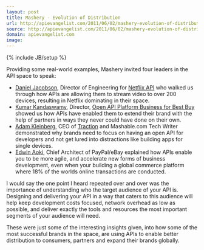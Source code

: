 ```yaml
---
layout: post
title: Mashery - Evolution of Distribution
url: http://apievangelist.com/2011/06/02/mashery-evolution-of-distribution/
source: http://apievangelist.com/2011/06/02/mashery-evolution-of-distribution/
domain: apievangelist.com
image: 
---
```

{% include JB/setup %}<p>
<div style="padding-left: 15px; padding-right: 15px;"><em>
</em></div>
Providing some real-world examples, Mashery invited four leaders in the API space to speak:
<ul class="mainlist">
	<li><a title="Daniel Jacobsen" href="http://twitter.com/#!/daniel_jacobson">Daniel Jacobson</a>,  Director of Engineering for <a title="Netflix API" href="http://developer.netflix.com/">Netflix API</a> who walked us through how APIs are allowing them to stream video to over 200 devices, resulting in Netflix dominating in their space.</li>
	<li><a title="Kumar Kandaswamy" href="http://twitter.com/#!/Kumar_K">Kumar Kandaswamy</a>, Director, <a title="Open API Platform Business for Best Buy" href="http://www.bbyopen.com/">Open API Platform Business for Best Buy</a> showed us how APIs have enabled them to extend their brand with the help of partners in ways they never could have done on their own.</li>
	<li><a title="Adam Kleinberg" href="http://twitter.com/#!/adamkleinberg">Adam Kleinberg</a>, CEO of <a title="Traction" href="http://www.tractionco.com/">Traction</a> and Mashable.com Tech Writer demonstrated why brands need to focus on having an open API for developers and not get lured into distractions like building apps for single devices.</li>
	<li><a title="Edwin Aoki" href="http://twitter.com/#!/edwinaoki">Edwin Aoki</a>, Chief Architect of PayPal/eBay explained how APIs enable you to be more agile, and accelerate new forms of business development, even when your building a global commerce platform where 18% of the worlds online transactions are conducted.</li>
</ul>
I would say the one point I heard repeated over and over was the importance of understanding who the target audience of your API is.   Designing and delivering your API in a way that caters to this audience will help keep development costs focused, network overhead as low as possible, and deliver exactly the tools and resources the most important segments of your audience will need.<p></p>
These were just some of the interesting insights given, into how some of the most successful brands in the space, are using APIs to enable better distribution to consumers, partners and expand their brands globally.</p>

